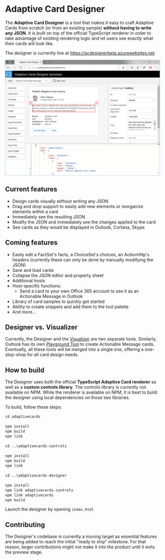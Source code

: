 # Adaptive Card Designer
The **Adaptive Card Designer** is a tool that makes it easy to craft Adaptive Cards from scratch (or from an existing sample) **without having to write any JSON**. It is built on top of the official TypeScript renderer in order to take advantage of existing rendering logic and let users see exactly what their cards will look like.

The designer is currently live at https://acdesignerbeta.azurewebsites.net

![Adaptive Card Designer](./screenshot.png)

## Current features
- Design cards visually without writing any JSON
- Drag and drop support to easily add new elements or reorganize elements within a card
- Immediately see the resulting JSON
- Modify the JSON and immediately see the changes applied to the card
- See cards as they would be displayed in Outlook, Cortana, Skype

## Coming features
- Easily edit a FactSet's facts, a ChoiceSet's choices, an ActionHttp's headers (currently these can only be done by manually modifying the JSON)
- Save and load cards
- Collapse the JSON editor and property sheet
- Additional hosts
- Host-specific functions:
  - Send a card to your own Office 365 account to see it as an Actionable Message in Outlook
- Library of card samples to quickly get started
- Ability to create snippets and add them to the tool palette
- And more...

## Designer vs. Visualizer
Currently, the Designer and the [Visualizer](adaptivecards.io/visualizer/) are two separate tools. Similarly, Outlook has its own [Playground Tool](https://messagecardplayground.azurewebsites.net/) to create Actionable Message cards. Eventually, all these tools will be merged into a single one, offering a one-stop-shop for all card design needs.

## How to build
The Designer uses both the official **TypeScript Adaptive Card renderer** as well as a **custom controls library**. The controls library is currently not available on NPM. While the renderer is available on NPM, it is best to build the designer using local dependencies on those two libraries.

To build, follow these steps:

```shell
cd adaptivecards

npm install
npm build
npm link

cd ..\adaptivecards-controls

npm install
npm build
npm link

cd ..\adaptivecards-designer

npm install
npm link adaptivecards-controls
npm link adaptivecards
npm build
```

Launch the designer by opening `index.html`

## Contributing
The Designer's codebase is currently a moving target as essential features are being added to reach the initial "ready to ship" milestone. For that reason, larger contributions might not make it into the product until it exits the preview stage.